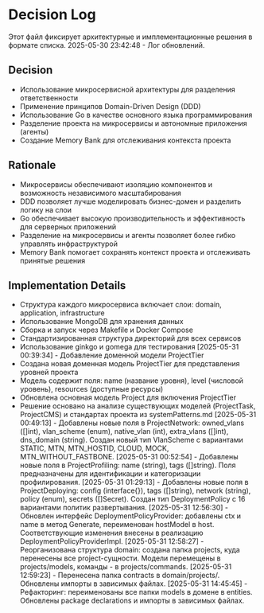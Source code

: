 # Decision Log

Этот файл фиксирует архитектурные и имплементационные решения в формате списка.
2025-05-30 23:42:48 - Лог обновлений.

## Decision

* Использование микросервисной архитектуры для разделения ответственности
* Применение принципов Domain-Driven Design (DDD)
* Использование Go в качестве основного языка программирования
* Разделение проекта на микросервисы и автономные приложения (агенты)
* Создание Memory Bank для отслеживания контекста проекта

## Rationale 

* Микросервисы обеспечивают изоляцию компонентов и возможность независимого масштабирования
* DDD позволяет лучше моделировать бизнес-домен и разделить логику на слои
* Go обеспечивает высокую производительность и эффективность для серверных приложений
* Разделение на микросервисы и агенты позволяет более гибко управлять инфраструктурой
* Memory Bank помогает сохранять контекст проекта и отслеживать принятые решения

## Implementation Details

* Структура каждого микросервиса включает слои: domain, application, infrastructure
* Использование MongoDB для хранения данных
* Сборка и запуск через Makefile и Docker Compose
* Стандартизированная структура директорий для всех сервисов
* Использование ginkgo и gomega для тестирования
[2025-05-31 00:39:34] - Добавление доменной модели ProjectTier
* Создана новая доменная модель ProjectTier для представления уровней проекта
* Модель содержит поля: name (название уровня), level (числовой уровень), resources (доступные ресурсы)
* Обновлена основная модель Project для включения ProjectTier
* Решение основано на анализе существующих моделей (ProjectTask, ProjectCMS) и стандартах проекта из systemPatterns.md
[2025-05-31 00:49:13] - Добавлены новые поля в ProjectNetwork: owned_vlans ([]int), vlan_scheme (enum), native_vlan (int), extra_vlans ([]int), dns_domain (string). Создан новый тип VlanScheme с вариантами STATIC, MTN, MTN_HOSTID, CLOUD, MOCK, MTN_WITHOUT_FASTBONE.
[2025-05-31 00:52:54] - Добавлены новые поля в ProjectProfiling: name (string), tags ([]string). Поля предназначены для идентификации и категоризации профилирования.
[2025-05-31 01:29:13] - Добавлены новые поля в ProjectDeploying: config (interface{}), tags ([]string), network (string), policy (enum), secrets ([]Secret). Создан тип DeploymentPolicy с 16 вариантами политик развертывания.
[2025-05-31 12:56:30] - Обновлен интерфейс DeploymentPolicyProvider: добавлены ctx и name в метод Generate, переименован hostModel в host. Соответствующие изменения внесены в реализацию DeploymentPolicyProviderImpl.
[2025-05-31 12:58:27] - Реорганизована структура domain: создана папка projects, куда перенесены все project-сущности. Модели перемещены в projects/models, команды - в projects/commands.
[2025-05-31 12:59:23] - Перенесена папка contracts в domain/projects/. Обновлены импорты в зависимых файлах.
[2025-05-31 14:45:45] - Рефакторинг: переименованы все папки models в домене в entities. Обновлены package declarations и импорты в зависимых файлах.